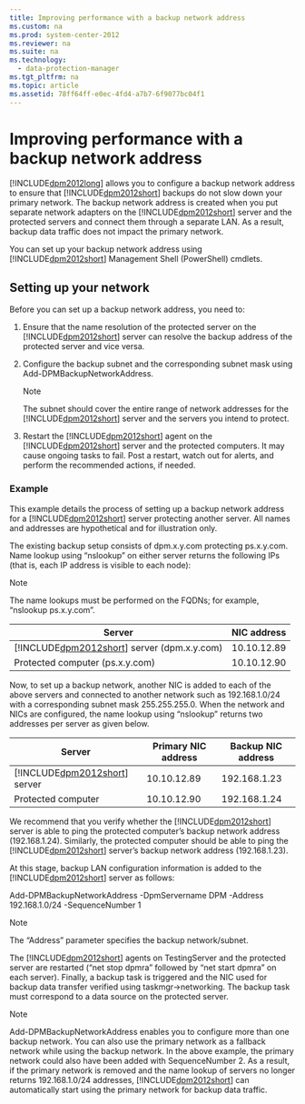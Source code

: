 ```yaml
---
title: Improving performance with a backup network address
ms.custom: na
ms.prod: system-center-2012
ms.reviewer: na
ms.suite: na
ms.technology: 
  - data-protection-manager
ms.tgt_pltfrm: na
ms.topic: article
ms.assetid: 78ff64ff-e0ec-4fd4-a7b7-6f9077bc04f1
---
```

# Improving performance with a backup network address
[!INCLUDE[dpm2012long](Token/dpm2012long_md.md)] allows you to configure a backup network address to ensure that [!INCLUDE[dpm2012short](Token/dpm2012short_md.md)] backups do not slow down your primary network. The backup network address is created when you put separate network adapters on the [!INCLUDE[dpm2012short](Token/dpm2012short_md.md)] server and the protected servers and connect them through a separate LAN. As a result, backup data traffic does not impact the primary network.

You can set up your backup network address using [!INCLUDE[dpm2012short](Token/dpm2012short_md.md)] Management Shell \(PowerShell\) cmdlets.

## Setting up your network
Before you can set up a backup network address, you need to:

1.  Ensure that the name resolution of the protected server on the [!INCLUDE[dpm2012short](Token/dpm2012short_md.md)] server can resolve the backup address of the protected server and vice versa.

2.  Configure the backup subnet and the corresponding subnet mask using Add\-DPMBackupNetworkAddress.

    > [!NOTE]
    > The subnet should cover the entire range of network addresses for the [!INCLUDE[dpm2012short](Token/dpm2012short_md.md)] server and the servers you intend to protect.

3.  Restart the [!INCLUDE[dpm2012short](Token/dpm2012short_md.md)] agent on the [!INCLUDE[dpm2012short](Token/dpm2012short_md.md)] server and the protected computers. It may cause ongoing tasks to fail. Post a restart, watch out for alerts, and perform the recommended actions, if needed.

### Example
This example details the process of setting up a backup network address for a [!INCLUDE[dpm2012short](Token/dpm2012short_md.md)] server protecting another server. All names and addresses are hypothetical and for illustration only.

The existing backup setup consists of dpm.x.y.com protecting ps.x.y.com. Name lookup using “nslookup” on either server returns the following IPs \(that is, each IP address is visible to each node\):

> [!NOTE]
> The name lookups must be performed on the FQDNs; for example, “nslookup ps.x.y.com”.

|Server|NIC address|
|----------|---------------|
|[!INCLUDE[dpm2012short](Token/dpm2012short_md.md)] server \(dpm.x.y.com\)|10.10.12.89|
|Protected computer \(ps.x.y.com\)|10.10.12.90|

Now, to set up a backup network, another NIC is added to each of the above servers and connected to another network such as 192.168.1.0\/24 with a corresponding subnet mask 255.255.255.0. When the network and NICs are configured, the name lookup using “nslookup” returns two addresses per server as given below.

|Server|Primary NIC address|Backup NIC address|
|----------|-----------------------|----------------------|
|[!INCLUDE[dpm2012short](Token/dpm2012short_md.md)] server|10.10.12.89|192.168.1.23|
|Protected computer|10.10.12.90|192.168.1.24|

We recommend that you verify whether the [!INCLUDE[dpm2012short](Token/dpm2012short_md.md)] server is able to ping the protected computer’s backup network address \(192.168.1.24\). Similarly, the protected computer should be able to ping the [!INCLUDE[dpm2012short](Token/dpm2012short_md.md)] server’s backup network address \(192.168.1.23\).

At this stage, backup LAN configuration information is added to the [!INCLUDE[dpm2012short](Token/dpm2012short_md.md)] server as follows:

Add\-DPMBackupNetworkAddress \-DpmServername DPM \-Address 192.168.1.0\/24 \-SequenceNumber 1

> [!NOTE]
> The “Address” parameter specifies the backup network\/subnet.

The [!INCLUDE[dpm2012short](Token/dpm2012short_md.md)] agents on TestingServer and the protected server are restarted \(“net stop dpmra” followed by “net start dpmra” on each server\). 
 Finally, a backup task is triggered and the NIC used for backup data transfer verified using taskmgr\->networking. The backup task must correspond to a data source on the protected server.

> [!NOTE]
> Add\-DPMBackupNetworkAddress enables you to configure more than one backup network. You can also use the primary network as a fallback network while using the backup network. In the above example, the primary network could also have been added with SequenceNumber 2. As a result, if the primary network is removed and the name lookup of servers no longer returns 192.168.1.0\/24 addresses, [!INCLUDE[dpm2012short](Token/dpm2012short_md.md)] can automatically start using the primary network for backup data traffic.



